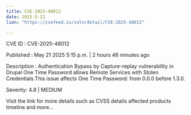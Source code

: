 ```yaml
---
title: CVE-2025-48012
date: 2025-5-21
lien: "https://cvefeed.io/vuln/detail/CVE-2025-48012"

---
```


CVE ID : CVE-2025-48012

Published :  May 21
2025
5:15 p.m. | 2 hours
46 minutes ago

Description : Authentication Bypass by Capture-replay vulnerability in Drupal One Time Password allows Remote Services with Stolen Credentials.This issue affects One Time Password: from 0.0.0 before 1.3.0.

Severity: 4.8 | MEDIUM

Visit the link for more details
such as CVSS details
affected products
timeline
and more...
